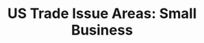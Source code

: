 ---
title: "US Trade Issue Areas: Small Business"
year:
description: A resource for advantages, opportunities, and workshops available to Small Businesses.
external_url: www.ustr.gov/issue-areas/small-business
content_tags:
type: link
filters: small-business na-branded-offering na-audience
---